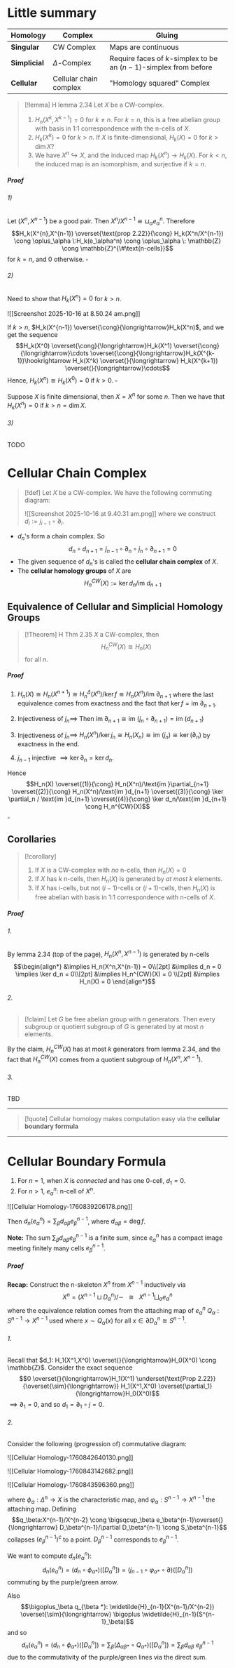 # Little summary

| Homology       | Complex                | Gluing                                                            |
| -------------- | ---------------------- | ----------------------------------------------------------------- |
| **Singular**   | CW Complex             | Maps are continuous                                               |
| **Simplicial** | $\Delta$-Complex       | Require faces of $k$-simplex to be an $(n-1)$-simplex from before |
| **Cellular**   | Cellular chain complex | "Homology squared" Complex                                        |

>[!lemma] H lemma 2.34
>Let $X$ be a CW-complex.
>1. $H_n(X^k, X^{k-1}) =0$ for $k \neq n$.
>   For $k=n$, this is a free abelian group with basis in 1:1 correspondence with the n-cells of $X$.
> 2. $H_k(X^k)=0$ for $k > n$.
>    If $X$ is finite-dimensional, $H_k(X)=0$ for $k > \dim X?$
> 3. We have $X^n \hookrightarrow X$, and the induced map $H_k(X^n) \to H_k(X)$.
>    For $k < n$, the induced map is an isomorphism, and surjective if $k=n$.
##### Proof
###### 1)
Let $(X^n,X^{n-1})$ be a good pair. 
Then $X^n/X^{n-1} \cong \sqcup_\alpha e_\alpha^n$. Therefore 
$$H_k(X^{n},X^{n-1}) \overset{\text{prop 2.22}}{\cong} H_k(X^n/X^{n-1}) \cong \oplus_\alpha \:H_k(e_\alpha^n) \cong \oplus_\alpha \: \mathbb{Z} \cong \mathbb{Z}^{\#\text{n-cells}}$$
for $k=n$, and $0$ otherwise. $\square$ 

###### 2) 
Need to show that $H_k(X^n) = 0$ for $k > n$. 

![[Screenshot 2025-10-16 at 8.50.24 am.png]]

If $k > n$, $H_k(X^{n-1}) \overset{\cong}{\longrightarrow}H_k(X^n)$, and we get the sequence
$$H_k(X^0) \overset{\cong}{\longrightarrow}H_k(X^1) \overset{\cong}{\longrightarrow}\cdots \overset{\cong}{\longrightarrow}H_k(X^{k-1})\hookrightarrow H_k(X^k) \overset{}{\longrightarrow} H_k(X^{k+1}) \overset{}{\longrightarrow}\cdots$$
Hence, $H_k(X^n) \cong H_k(X^0) = 0$ if $k > 0$. $\square$ 

Suppose $X$ is finite dimensional, then $X = X^n$ for some $n$. Then we have that $H_k(X^n) = 0$ if $k > n = \dim X$. 

###### 3)
TODO


# Cellular Chain Complex

>[!def] 
>Let $X$ be a CW-complex. We have the following commuting diagram:
>
>![[Screenshot 2025-10-16 at 9.40.31 am.png]]
>where we construct $d_i := j_{i-1} \circ \partial_i$.

- $d_n$'s form a chain complex. So $$d_n \circ d_{n+1} = j_{n-1}\circ \partial_n \circ j_n \circ \partial_{n+1} = 0$$
- The given sequence of $d_n$'s is called the **cellular chain complex** of $X$.
- The **cellular homology groups** of $X$ are $$H_n^{CW}(X) := \ker d_n / \text{im }{d_{n+1}}$$
## Equivalence of Cellular and Simplicial Homology Groups

>[!Theorem] H Thm 2.35
>$X$ a CW-complex, then $$H_n^{CW}(X) \cong H_n(X)$$
>for all $n$.
##### Proof
1. $H_n(X) \cong H_n(X^{n+1})\cong H_n^\Delta (X^n) / \ker f \cong H_n(X^n)/\text{im }\partial_{n+1}$  where the last equivalence comes from exactness and the fact that $\ker f = \text{im }\partial_{n+1}$.

2. Injectiveness of $j_n \implies$ Then $\text{im }\partial_{n+1} \cong \text{im }(j_n \circ \partial_{n+1}) = \text{im }(d_{n+1})$
3. Injectiveness of $j_n \implies$ $H_n(X^n)/ \ker j_n \cong H_n(X_n) \cong \text{im }(j_n) \cong \ker(\partial_n)$  by exactness in the end.
4. $j_{n-1}$ injective $\implies \ker \partial_n = \ker d_n$.

Hence
$$H_n(X) \overset{(1)}{\cong} H_n(X^n)/\text{im }\partial_{n+1} \overset{(2)}{\cong} H_n(X^n)/\text{im }d_{n+1} \overset{(3)}{\cong} \ker \partial_n / \text{im }d_{n+1} \overset{(4)}{\cong} \ker d_n/\text{im }d_{n+1} \cong H_n^{CW}(X)$$
$\square$ 



## Corollaries

>[!corollary]
>1. If $X$ is a CW-complex with *no* n-cells, then $H_n(X)=0$
>2. If $X$ has $k$ n-cells, then $H_n(X)$ is generated by *at most* $k$ elements.
>3. If $X$ has $i$-cells, but not $(i-1)$-cells or $(i+1)$-cells, then $H_n(X)$ is free abelian with basis in 1:1 correspondence with n-cells of $X$.
##### Proof
###### 1.
By lemma 2.34 (top of the page), $H_n(X^n,X^{n-1})$ is generated by n-cells
$$\begin{align*}
&\implies H_n(X^n,X^{n-1}) = 0\\[2pt]
&\implies d_n = 0 \implies \ker d_n = 0\\[2pt]
&\implies H_n^{CW}(X) = 0 \\[2pt]
&\implies H_n(X) = 0
\end{align*}$$
###### 2. 
>[!claim]
>Let $G$ be free abelian group with $n$ generators. Then every subgroup or quotient subgroup of $G$ is generated by at most $n$ elements.

By the claim, $H_n^{CW}(X)$ has at most $k$ generators from lemma 2.34, and the fact that $H_n^{CW}(X)$ comes from a quotient subgroup of $H_n(X^n,X^{n-1})$.

###### 3. 
TBD


---

>[!quote]
>Cellular homology makes computation easy via the **cellular boundary formula**
>

---


# Cellular Boundary Formula

1. For $n=1$, when $X$ is *connected* and has one $0$-cell, $d_1=0$.
2. For $n>1$, $e_\alpha^n:$ n-cell of $X^n$.

![[Cellular Homology-1760839206178.png]]

Then $d_n(e^{n}_\alpha)= \sum_\beta d_{\alpha\beta}e^{n-1}_\beta$, where $d_{\alpha\beta}= \deg f$.

**Note:** The sum $\sum_\beta d_{\alpha\beta}e^{n-1}_\beta$ is a finite sum, since $e_\alpha^n$ has a compact image meeting finitely many cells $e_\beta^{n-1}$.


##### Proof
**Recap:** Construct the n-skeleton $X^n$ from $X^{n-1}$ inductively via
$$X^n = (X^{n-1}\sqcup D_\alpha^n)/\sim \:\:\:\cong\:\:\: X^{n-1}\bigsqcup_\alpha e_\alpha^n$$
where the equivalence relation comes from the attaching map of $e_\alpha^n$ $Q_\alpha:S^{n-1}\to X^{n-1}$ used where $x \sim Q_\alpha(x)$ for all $x \in \partial D^n_\alpha \cong S^{n-1}$.

###### 1.
Recall that $d_1: H_1(X^1,X^0) \overset{}{\longrightarrow}H_0(X^0) \cong \mathbb{Z}$.
Consider the exact sequence $$0 \overset{}{\longrightarrow}H_1(X^1) \underset{\text{Prop 2.22}}{\overset{\sim}{\longrightarrow}} H_1(X^1,X^0) \overset{\partial_1}{\longrightarrow}H_0(X^0)$$ $\implies \partial_1= 0$, and so $d_1 = \partial_1 \circ j = 0$. 


###### 2.
Consider the following (progression of) commutative diagram:

![[Cellular Homology-1760842640130.png]]

![[Cellular Homology-1760843142682.png]]

![[Cellular Homology-1760843596360.png]]

where $\phi_\alpha:\Delta^n\to X$ is the characteristic map, and $\varphi_\alpha:S^{n-1} \to X^{n-1}$ the attaching map. Defining $$q_\beta:X^{n-1}/X^{n-2} \cong \bigsqcup_\beta e_\beta^{n-1}\overset{}{\longrightarrow} D_\beta^{n-1}/\partial D_\beta^{n-1} \cong S_\beta^{n-1}$$
collapses $(e_\beta^{n-1})^c$ to a point. $D_\beta^{n-1}$ corresponds to $e_\beta^{n-1}$. 

We want to compute $d_n(e^n_\alpha):$
$$d_n(e^{n}_\alpha) = (d_n \circ  \phi_{\alpha *})([D_\alpha^n]) = (j_{n-1} \circ \varphi_{\alpha *}\circ \partial)([D_\alpha^n])$$
commuting by the purple/green arrow.

Also $$\bigoplus_\beta q_{\beta *}: \widetilde{H}_{n-1}(X^{n-1}/X^{n-2}) \overset{\sim}{\longrightarrow} \bigoplus \widetilde{H}_{n-1}(S^{n-1}_\beta)$$and so $$d_n(e_\alpha^n)= (d_n \circ \phi_{\alpha*})([D_\alpha^n]) = \sum_\beta (\Delta_{\alpha\beta*}\circ Q_{\alpha*})([D_\alpha^n]) = \sum_\beta d_{\alpha\beta} \: e_\beta^{n-1}$$
due to the commutativity of the purple/green lines via the direct sum.

